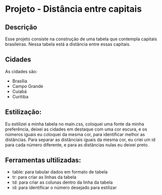 # Projeto - Distância entre capitais

## Descrição

Esse projeto consiste na construção de uma tabela que contempla capitais brasileiras. Nessa tabela está a distância entre essas capitais. 

## Cidades

As cidades são:
* Brasília
* Campo Grande
* Cuiabá
* Curitiba

## Estilização:

Eu estilizei a minha tabela no main.css, coloquei uma fonte da minha preferência, deixei as cidades em destaque com uma cor escura, e os números iguais eu coloquei da mesma cor, para identificar melhor as distâncias. Para separar as distânciais iguais da mesma cor, eu criei um id para cada número diferente, e para as distâncias nulas eu deixei preto.

## Ferramentas ultilizadas:
* table: para tabular dados em formato de tabela
* tr: para criar as linhas da tabela
* td: para criar as colunas dentro da linha da tabela
* id: para identificar o número desejado para estilizar 



